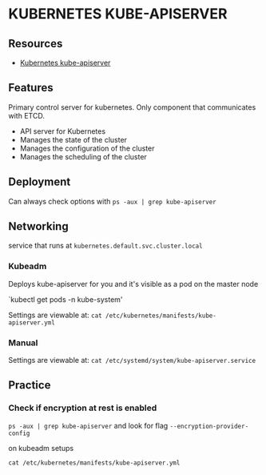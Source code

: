 # KUBERNETES KUBE-APISERVER

## Resources

- [Kubernetes kube-apiserver](https://kubernetes.io/docs/reference/command-line-tools-reference/kube-apiserver/)

## Features
Primary control server for kubernetes. Only component that communicates with ETCD.

- API server for Kubernetes
- Manages the state of the cluster
- Manages the configuration of the cluster
- Manages the scheduling of the cluster

## Deployment

Can always check options with `ps -aux | grep kube-apiserver`

## Networking

service that runs at `kubernetes.default.svc.cluster.local`

### Kubeadm
Deploys kube-apiserver for you and it's visible as a pod on the master node

`kubectl get pods -n kube-system'

Settings are viewable at:
`cat /etc/kubernetes/manifests/kube-apiserver.yml`

### Manual

Settings are viewable at:
`cat /etc/systemd/system/kube-apiserver.service`

## Practice

### Check if encryption at rest is enabled

`ps -aux | grep kube-apiserver` and look for flag `--encryption-provider-config`

on kubeadm setups

`cat /etc/kubernetes/manifests/kube-apiserver.yml`